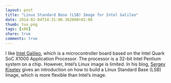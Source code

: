 ```yaml
---
layout: post
title: "Linux Standard Base (LSB) Image for Intel Galileo"
date: 2014-02-04T14:31:00.362000+01:00 
thumb: tux.png
tags: [x86]
share: true
comments: true
---
```


I like [Intel Galileo](http://arduino.cc/en/ArduinoCertified/IntelGalileo), which is a microcontroller board based on the Intel Quark SoC X1000 Application Processor.
The processor is a 32-bit Intel Pentium system on a chip.
However, Intel’s Linux image is limited.
In his blog, [Sergey Kiselev](http://www.malinov.com/Home/sergey-s-blog/intelgalileo-buildinglinuximage) gives an introduction on how to build a Linux Standard Base (LSB) Image, which is more flexible than Intel’s image.

